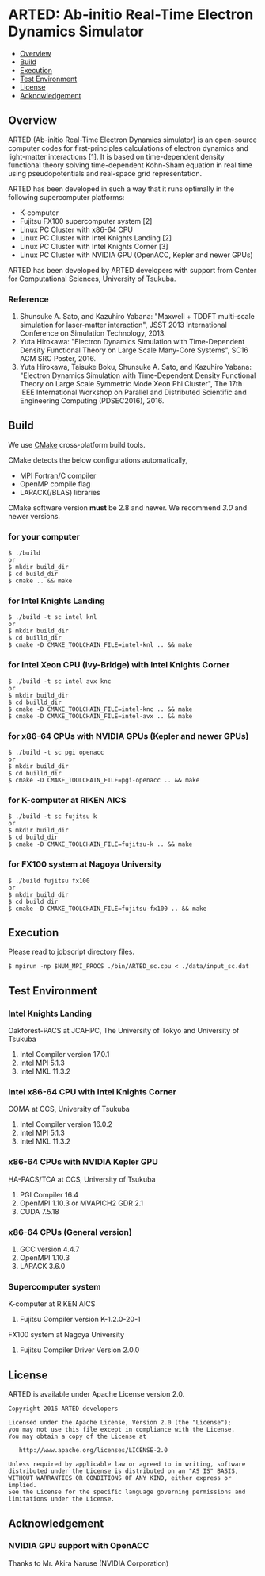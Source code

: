 # ARTED: Ab-initio Real-Time Electron Dynamics Simulator

- [Overview](#overview)
- [Build](#build)
- [Execution](#execution)
- [Test Environment](#test-environment)
- [License](#license)
- [Acknowledgement](#acknowledgement)

## Overview

ARTED (Ab-initio Real-Time Electron Dynamics simulator) is an open-source
computer codes for first-principles calculations of electron dynamics and
light-matter interactions [1]. It is based on time-dependent density functional theory
solving time-dependent Kohn-Sham equation in real time using pseudopotentials
and real-space grid representation.

ARTED has been developed in such a way that it runs
optimally in the following supercomputer platforms:

- K-computer
- Fujitsu FX100 supercomputer system [2]
- Linux PC Cluster with x86-64 CPU
- Linux PC Cluster with Intel Knights Landing [2]
- Linux PC Cluster with Intel Knights Corner [3]
- Linux PC Cluster with NVIDIA GPU (OpenACC, Kepler and newer GPUs)

ARTED has been developed by ARTED developers with support from
Center for Computational Sciences, University of Tsukuba.

### Reference

1. Shunsuke A. Sato, and Kazuhiro Yabana: "Maxwell + TDDFT multi-scale simulation for laser-matter interaction", JSST 2013 International Conference on Simulation Technology, 2013.
2. Yuta Hirokawa: "Electron Dynamics Simulation with Time-Dependent Density Functional Theory on Large Scale Many-Core Systems", SC16 ACM SRC Poster, 2016.
3. Yuta Hirokawa, Taisuke Boku, Shunsuke A. Sato, and Kazuhiro Yabana: "Electron Dynamics Simulation with Time-Dependent Density Functional Theory on Large Scale Symmetric Mode Xeon Phi Cluster", The 17th IEEE International Workshop on Parallel and Distributed Scientific and Engineering Computing (PDSEC2016), 2016.


## Build

We use [CMake](https://cmake.org/) cross-platform build tools.

CMake detects the below configurations automatically,

- MPI Fortran/C compiler
- OpenMP compile flag
- LAPACK(/BLAS) libraries

CMake software version **must** be 2.8 and newer.
We recommend *3.0* and newer versions.

### for your computer

    $ ./build
    or
    $ mkdir build_dir
    $ cd build_dir
    $ cmake .. && make

### for Intel Knights Landing

    $ ./build -t sc intel knl
    or
    $ mkdir build_dir
    $ cd builld_dir
    $ cmake -D CMAKE_TOOLCHAIN_FILE=intel-knl .. && make

### for Intel Xeon CPU (Ivy-Bridge) with Intel Knights Corner

    $ ./build -t sc intel avx knc
    or
    $ mkdir build_dir
    $ cd builld_dir
    $ cmake -D CMAKE_TOOLCHAIN_FILE=intel-knc .. && make
    $ cmake -D CMAKE_TOOLCHAIN_FILE=intel-avx .. && make

### for x86-64 CPUs with NVIDIA GPUs (Kepler and newer GPUs)

    $ ./build -t sc pgi openacc
    or
    $ mkdir build_dir
    $ cd builld_dir
    $ cmake -D CMAKE_TOOLCHAIN_FILE=pgi-openacc .. && make

### for K-computer at RIKEN AICS

    $ ./build -t sc fujitsu k
    or
    $ mkdir build_dir
    $ cd build_dir
    $ cmake -D CMAKE_TOOLCHAIN_FILE=fujitsu-k .. && make

### for FX100 system at Nagoya University

    $ ./build fujitsu fx100
    or
    $ mkdir build_dir
    $ cd build_dir
    $ cmake -D CMAKE_TOOLCHAIN_FILE=fujitsu-fx100 .. && make


## Execution

Please read to jobscript directory files.

    $ mpirun -np $NUM_MPI_PROCS ./bin/ARTED_sc.cpu < ./data/input_sc.dat


## Test Environment

### Intel Knights Landing

Oakforest-PACS at JCAHPC, The University of Tokyo and University of Tsukuba

1. Intel Compiler version 17.0.1
2. Intel MPI 5.1.3
3. Intel MKL 11.3.2

### Intel x86-64 CPU with Intel Knights Corner

COMA at CCS, University of Tsukuba

1. Intel Compiler version 16.0.2
1. Intel MPI 5.1.3
1. Intel MKL 11.3.2

### x86-64 CPUs with NVIDIA Kepler GPU

HA-PACS/TCA at CCS, University of Tsukuba

1. PGI Compiler 16.4
2. OpenMPI 1.10.3 or MVAPICH2 GDR 2.1
3. CUDA 7.5.18

### x86-64 CPUs (General version)

1. GCC version 4.4.7
2. OpenMPI 1.10.3
3. LAPACK 3.6.0

### Supercomputer system

K-computer at RIKEN AICS

1. Fujitsu Compiler version K-1.2.0-20-1

FX100 system at Nagoya University

1. Fujitsu Compiler Driver Version 2.0.0


## License

ARTED is available under Apache License version 2.0.

    Copyright 2016 ARTED developers
    
    Licensed under the Apache License, Version 2.0 (the "License");
    you may not use this file except in compliance with the License.
    You may obtain a copy of the License at
    
       http://www.apache.org/licenses/LICENSE-2.0
    
    Unless required by applicable law or agreed to in writing, software
    distributed under the License is distributed on an "AS IS" BASIS,
    WITHOUT WARRANTIES OR CONDITIONS OF ANY KIND, either express or implied.
    See the License for the specific language governing permissions and
    limitations under the License.

## Acknowledgement

### NVIDIA GPU support with OpenACC

Thanks to Mr. Akira Naruse (NVIDIA Corporation)
